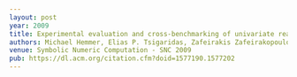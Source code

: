 ```yaml
---
layout: post
year: 2009
title: Experimental evaluation and cross-benchmarking of univariate real solvers
authors: Michael Hemmer, Elias P. Tsigaridas, Zafeirakis Zafeirakopoulos, Ioannis Z. Emiris, Menelaos I. Karavelas, Bernard Mourrain
venue: Symbolic Numeric Computation - SNC 2009
pub: https://dl.acm.org/citation.cfm?doid=1577190.1577202
---
```

